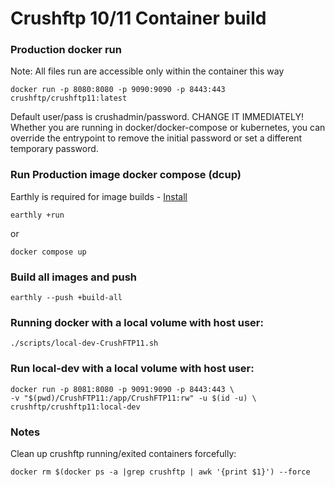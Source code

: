 # Crushftp 10/11 Container build


### Production docker run
Note: All files run are accessible only within the container this way
```shell
docker run -p 8080:8080 -p 9090:9090 -p 8443:443 crushftp/crushftp11:latest
```
Default user/pass is crushadmin/password.  CHANGE IT IMMEDIATELY!  
Whether you are running in docker/docker-compose or kubernetes, you can override the entrypoint to remove the initial password or set a different temporary password.  


### Run Production image docker compose (dcup)
Earthly is required for image builds - [Install](https://earthly.dev/get-earthly)  
```
earthly +run
```
or
```
docker compose up
```

### Build all images and push
```
earthly --push +build-all
```

### Running docker with a local volume with host user:
```
./scripts/local-dev-CrushFTP11.sh
```

### Run local-dev with a local volume with host user:
```
docker run -p 8081:8080 -p 9091:9090 -p 8443:443 \
-v "$(pwd)/CrushFTP11:/app/CrushFTP11:rw" -u $(id -u) \
crushftp/crushftp11:local-dev
```
### Notes
Clean up crushftp running/exited containers forcefully:
```shell
docker rm $(docker ps -a |grep crushftp | awk '{print $1}') --force
```

